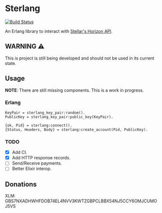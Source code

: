# Sterlang

[![Build Status](https://travis-ci.org/Viddi/erlang-stellar-sdk.svg?branch=master)](https://travis-ci.org/Viddi/erlang-stellar-sdk)

An Erlang library to interact with [Stellar's Horizon API](https://github.com/stellar/go/tree/master/services/horizon).

## WARNING :warning:

This is project is still being developed and should not be used in its current state.

## Usage

**NOTE**: There are still missing components. This is a work in progress.

### Erlang

```
KeyPair = sterlang_key_pair:random().
PublicKey = sterlang_key_pair:public_key(KeyPair).

{ok, Pid} = sterlang:connect().
{Status, Headers, Body} = sterlang:create_account(Pid, PublicKey).
```

### TODO

- [X] Add CI.
- [X] Add HTTP response records.
- [ ] Send/Receive payments.
- [ ] Better Elixir interop.

## Donations

XLM: GBS7NXADHWHFDOB74EL4NVV3KWTZGBPCLBBX54NJ5CCY6OMJCUMOJ5VS
